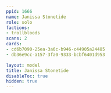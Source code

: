 ```yaml
---
ppid: 1666
name: Janissa Stonetide
role: solo
factions:
- trollbloods
scans: 2
cards:
- cd6b7090-25ea-3a6c-b946-c44905a24485
- db36e9cc-a157-3fa0-9333-bcbf6401d953

layout: model
title: Janissa Stonetide
disableToc: true
hidden: true
---
```

